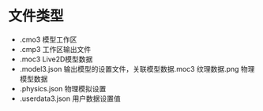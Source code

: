 # 文件类型
- .cmo3             模型工作区
- .cmp3             工作区输出文件
- .moc3             Live2D模型数据
- .model3.json      输出模型的设置文件，关联模型数据.moc3 纹理数据.png 物理模型数据
- .physics.json     物理模拟设置
- .userdata3.json   用户数据设置值


